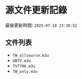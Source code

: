 # 源文件更新記錄

最後更新時間: `2025-07-10 23:30:52`

## 文件列表
- `TW_allsource.m3u`
- `UBTV.m3u`
- `TV7708.m3u`
- `TW_only.m3u`
